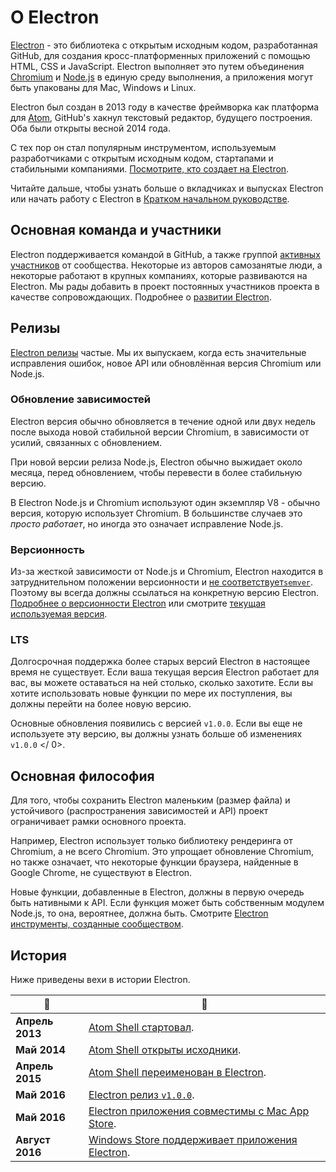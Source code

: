 # О Electron

[Electron](https://electron.atom.io) - это библиотека с открытым исходным кодом, разработанная GitHub, для создания кросс-платформенных приложений с помощью HTML, CSS и JavaScript. Electron выполняет это путем объединения [Chromium](https://www.chromium.org/Home) и [Node.js](https://nodejs.org) в единую среду выполнения, а приложения могут быть упакованы для Mac, Windows и Linux.

Electron был создан в 2013 году в качестве фреймворка как платформа для [Atom](https://atom.io), GitHub's хакнул текстовый редактор, будущего построения. Оба были открыты весной 2014 года.

С тех пор он стал популярным инструментом, используемым разработчиками с открытым исходным кодом, стартапами и стабильными компаниями. [Посмотрите, кто создает на Electron](https://electron.atom.io/apps/).

Читайте дальше, чтобы узнать больше о вкладчиках и выпусках Electron или начать работу с Electron в [Кратком начальном руководстве](quick-start.md).

## Основная команда и участники

Electron поддерживается командой в GitHub, а также группой [активных участников](https://github.com/electron/electron/graphs/contributors) от сообщества. Некоторые из авторов самозанятые люди, а некоторые работают в крупных компаниях, которые развиваются на Electron. Мы рады добавить в проект постоянных участников проекта в качестве сопровождающих. Подробнее о [развитии Electron](https://github.com/electron/electron/blob/master/CONTRIBUTING.md).

## Релизы

[Electron релизы](https://github.com/electron/electron/releases) частые. Мы их выпускаем, когда есть значительные исправления ошибок, новое API или обновлённая версия Chromium или Node.js.

### Обновление зависимостей

Electron версия обычно обновляется в течение одной или двух недель после выхода новой стабильной версии Chromium, в зависимости от усилий, связанных с обновлением.

При новой версии релиза Node.js, Electron обычно выжидает около месяца, перед обновлением, чтобы перевести в более стабильную версию.

В Electron Node.js и Chromium используют один экземпляр V8 - обычно версия, которую использует Chromium. В большинстве случаев это *просто работает*, но иногда это означает исправление Node.js.

### Версионность

Из-за жесткой зависимости от Node.js и Chromium, Electron находится в затруднительном положении версионности и [не соответствует`semver`](http://semver.org). Поэтому вы всегда должны ссылаться на конкретную версию Electron. [Подробнее о версионности Electron](https://electron.atom.io/docs/tutorial/electron-versioning/) или смотрите [текущая используемая версия](https://electron.atom.io/#electron-versions).

### LTS

Долгосрочная поддержка более старых версий Electron в настоящее время не существует. Если ваша текущая версия Electron работает для вас, вы можете оставаться на ней столько, сколько захотите. Если вы хотите использовать новые функции по мере их поступления, вы должны перейти на более новую версию.

Основные обновления появились с версией `v1.0.0`. Если вы еще не используете эту версию, вы должны  узнать больше об изменениях ` v1.0.0 ` </ 0>.</p> 

## Основная философия

Для того, чтобы сохранить Electron маленьким (размер файла) и устойчивого (распространения зависимостей и API) проект ограничивает рамки основного проекта.

Например, Electron использует только библиотеку рендеринга от Chromium, а не всего Chromium. Это упрощает обновление Chromium, но также означает, что некоторые функции браузера, найденные в Google Chrome, не существуют в Electron.

Новые функции, добавленные в Electron, должны в первую очередь быть нативными к API. Если функция может быть собственным модулем Node.js, то она, вероятнее, должна быть. Смотрите [Electron инструменты, созданные сообществом](https://electron.atom.io/community).

## История

Ниже приведены вехи в истории Electron.

| :calendar:      | :tada:                                                                                                                   |
| --------------- | ------------------------------------------------------------------------------------------------------------------------ |
| **Апрель 2013** | [Atom Shell стартовал](https://github.com/electron/electron/commit/6ef8875b1e93787fa9759f602e7880f28e8e6b45).            |
| **Май 2014**    | [Atom Shell открыты исходники](http://blog.atom.io/2014/05/06/atom-is-now-open-source.html).                             |
| **Апрель 2015** | [Atom Shell переименован в Electron](https://github.com/electron/electron/pull/1389).                                    |
| **Май 2016**    | [Electron релиз `v1.0.0`](https://electron.atom.io/blog/2016/05/11/electron-1-0).                                        |
| **Май 2016**    | [Electron приложения совместимы с Mac App Store](https://electron.atom.io/docs/tutorial/mac-app-store-submission-guide). |
| **Август 2016** | [Windows Store поддерживает приложения Electron](https://electron.atom.io/docs/tutorial/windows-store-guide).            |